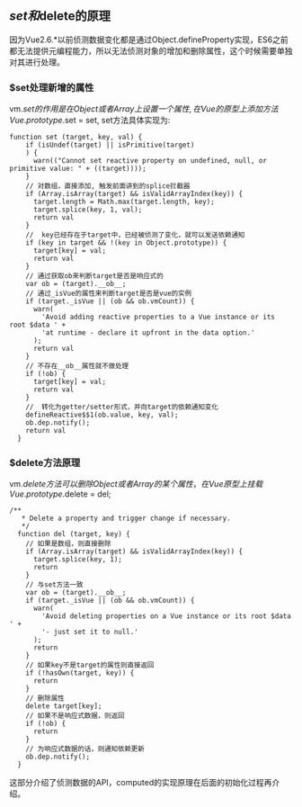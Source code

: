 ## $set和$delete的原理
因为Vue2.6.*以前侦测数据变化都是通过Object.defineProperty实现，ES6之前都无法提供元编程能力，所以无法侦测对象的增加和删除属性，这个时候需要单独对其进行处理。
### $set处理新增的属性
vm.$set的作用是在Object或者Array上设置一个属性, 在Vue的原型上添加方法Vue.prototype.$set = set, set方法具体实现为:
```
function set (target, key, val) {
    if (isUndef(target) || isPrimitive(target)
    ) {
      warn(("Cannot set reactive property on undefined, null, or primitive value: " + ((target))));
    }
    // 对数组，直接添加, 触发前面讲到的splice拦截器
    if (Array.isArray(target) && isValidArrayIndex(key)) {
      target.length = Math.max(target.length, key);
      target.splice(key, 1, val);
      return val
    }
    //  key已经存在于target中，已经被侦测了变化，就可以发送依赖通知
    if (key in target && !(key in Object.prototype)) {
      target[key] = val;
      return val
    }
    // 通过获取ob来判断target是否是响应式的
    var ob = (target).__ob__;
    // 通过_isVue的属性来判断target是否是vue的实例
    if (target._isVue || (ob && ob.vmCount)) {
      warn(
        'Avoid adding reactive properties to a Vue instance or its root $data ' +
        'at runtime - declare it upfront in the data option.'
      );
      return val
    }
    // 不存在__ob__属性就不做处理
    if (!ob) {
      target[key] = val;
      return val
    }
    //  转化为getter/setter形式，并向target的依赖通知变化
    defineReactive$$1(ob.value, key, val);
    ob.dep.notify();
    return val
  }
```
### $delete方法原理
vm.$delete方法可以删除Object或者Array的某个属性，在Vue原型上挂载Vue.prototype.$delete = del;
```
/**
   * Delete a property and trigger change if necessary.
   */
  function del (target, key) {
    // 如果是数组，则直接删除
    if (Array.isArray(target) && isValidArrayIndex(key)) {
      target.splice(key, 1);
      return
    }
    // 与set方法一致
    var ob = (target).__ob__;
    if (target._isVue || (ob && ob.vmCount)) {
      warn(
        'Avoid deleting properties on a Vue instance or its root $data ' +
        '- just set it to null.'
      );
      return
    }
    // 如果key不是target的属性则直接返回
    if (!hasOwn(target, key)) {
      return
    }
    // 删除属性
    delete target[key];
    // 如果不是响应式数据，则返回
    if (!ob) {
      return
    }
    // 为响应式数据的话，则通知依赖更新
    ob.dep.notify();
  }
```
这部分介绍了侦测数据的API，computed的实现原理在后面的初始化过程再介绍。